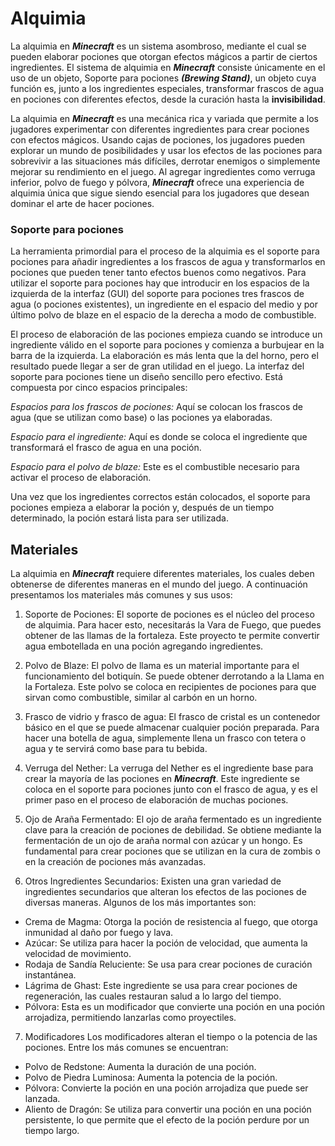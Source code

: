 # Alquimia

La alquimia en ***Minecraft*** es un sistema asombroso, mediante el cual se pueden elaborar pociones que otorgan efectos mágicos a partir de ciertos ingredientes. El sistema de alquimia en ***Minecraft*** consiste únicamente en el uso de un objeto, Soporte para pociones ***(Brewing Stand)***, un objeto cuya función es, junto a los ingredientes especiales, transformar frascos de agua en pociones con diferentes efectos, desde la curación hasta la **invisibilidad**. 

La alquimia en ***Minecraft*** es una mecánica rica y variada que permite a los jugadores experimentar con diferentes ingredientes para crear pociones con efectos mágicos. Usando cajas de pociones, los jugadores pueden explorar un mundo de posibilidades y usar los efectos de las pociones para sobrevivir a las situaciones más difíciles, derrotar enemigos o simplemente mejorar su rendimiento en el juego. Al agregar ingredientes como verruga inferior, polvo de fuego y pólvora, ***Minecraft*** ofrece una experiencia de alquimia única que sigue siendo esencial para los jugadores que desean dominar el arte de hacer pociones.

### Soporte para pociones

La herramienta primordial para el proceso de la alquimia es el soporte para pociones para añadir ingredientes a los frascos de agua y transformarlos en pociones que pueden tener tanto efectos buenos como negativos. Para utilizar el soporte para pociones hay que introducir en los espacios de la izquierda de la interfaz (GUI) del soporte para pociones tres frascos de agua (o pociones existentes), un ingrediente en el espacio del medio y por último polvo de blaze en el espacio de la derecha a modo de combustible.

El proceso de elaboración de las pociones empieza cuando se introduce un ingrediente válido en el soporte para pociones y comienza a burbujear en la barra de la izquierda. La elaboración es más lenta que la del horno, pero el resultado puede llegar a ser de gran utilidad en el juego. 
La interfaz del soporte para pociones tiene un diseño sencillo pero efectivo. Está compuesta por cinco espacios principales:

_Espacios para los frascos de pociones:_ Aquí se colocan los frascos de agua (que se utilizan como base) o las pociones ya elaboradas.

_Espacio para el ingrediente:_ Aquí es donde se coloca el ingrediente que transformará el frasco de agua en una poción.

_Espacio para el polvo de blaze:_ Este es el combustible necesario para activar el proceso de elaboración.

Una vez que los ingredientes correctos están colocados, el soporte para pociones empieza a elaborar la poción y, después de un tiempo determinado, la poción estará lista para ser utilizada.

## Materiales

La alquimia en ***Minecraft*** requiere diferentes materiales, los cuales deben obtenerse de diferentes maneras en el mundo del juego. A continuación presentamos los materiales más comunes y sus usos:

1. Soporte de Pociones:
El soporte de pociones es el núcleo del proceso de alquimia. Para hacer esto, necesitarás la Vara de Fuego, que puedes obtener de las llamas de la fortaleza. Este proyecto te permite convertir agua embotellada en una poción agregando ingredientes.

2. Polvo de Blaze:
El polvo de llama es un material importante para el funcionamiento del botiquín. Se puede obtener derrotando a la Llama en la Fortaleza. Este polvo se coloca en recipientes de pociones para que sirvan como combustible, similar al carbón en un horno.

3. Frasco de vidrio y frasco de agua:
El frasco de cristal es un contenedor básico en el que se puede almacenar cualquier poción preparada. Para hacer una botella de agua, simplemente llena un frasco con tetera o agua y te servirá como base para tu bebida.

4. Verruga del Nether:
La verruga del Nether es el ingrediente base para crear la mayoría de las pociones en ***Minecraft***. Este ingrediente se coloca en el soporte para pociones junto con el frasco de agua, y es el primer paso en el proceso de elaboración de muchas pociones.

5. Ojo de Araña Fermentado:
El ojo de araña fermentado es un ingrediente clave para la creación de pociones de debilidad. Se obtiene mediante la fermentación de un ojo de araña normal con azúcar y un hongo. Es fundamental para crear pociones que se utilizan en la cura de zombis o en la creación de pociones más avanzadas.

6. Otros Ingredientes Secundarios:
Existen una gran variedad de ingredientes secundarios que alteran los efectos de las pociones de diversas maneras. Algunos de los más importantes son:

- Crema de Magma: Otorga la poción de resistencia al fuego, que otorga inmunidad al daño por fuego y lava.
- Azúcar: Se utiliza para hacer la poción de velocidad, que aumenta la velocidad de movimiento.
- Rodaja de Sandía Reluciente: Se usa para crear pociones de curación instantánea.
- Lágrima de Ghast: Este ingrediente se usa para crear pociones de regeneración, las cuales restauran salud a lo largo del tiempo.
- Pólvora: Esta es un modificador que convierte una poción en una poción arrojadiza, permitiendo lanzarlas como proyectiles.

7. Modificadores
Los modificadores alteran el tiempo o la potencia de las pociones. Entre los más comunes se encuentran:

- Polvo de Redstone: Aumenta la duración de una poción.
- Polvo de Piedra Luminosa: Aumenta la potencia de la poción.
- Pólvora: Convierte la poción en una poción arrojadiza que puede ser lanzada.
- Aliento de Dragón: Se utiliza para convertir una poción en una poción persistente, lo que permite que el efecto de la poción perdure por un tiempo largo.


